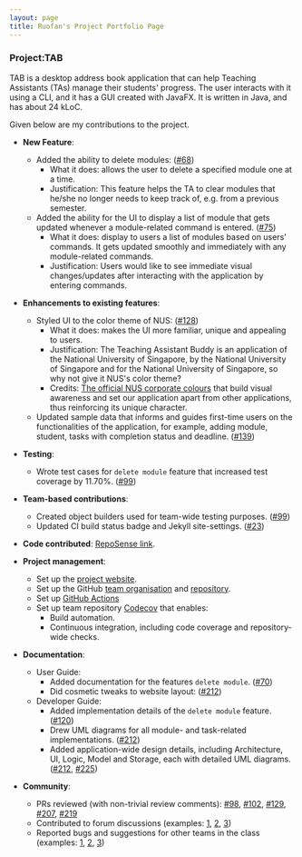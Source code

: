 ```yaml
---
layout: page
title: Ruofan's Project Portfolio Page
---
```


### Project:TAB

TAB is a desktop address book application that can help Teaching Assistants (TAs) manage their students' progress. The user interacts with it using a CLI, and it has a GUI created with JavaFX. It is written in Java, and has about 24 kLoC.

Given below are my contributions to the project.

* **New Feature**: 
  * Added the ability to delete modules: ([\#68](https://github.com/AY2122S1-CS2103-F09-1/tp/pull/68))
    * What it does: allows the user to delete a specified module one at a time.
    * Justification: This feature helps the TA to clear modules that he/she no longer needs to keep track of, e.g. from a previous semester.
  * Added the ability for the UI to display a list of module that gets updated whenever a module-related command is entered. ([\#75](https://github.com/AY2122S1-CS2103-F09-1/tp/pull/75))
    * What it does: display to users a list of modules based on users' commands. It gets updated smoothly and immediately with any module-related commands.
    * Justification: Users would like to see immediate visual changes/updates after interacting with the application by entering commands.

* **Enhancements to existing features**:
  * Styled UI to the color theme of NUS: ([\#128](https://github.com/AY2122S1-CS2103-F09-1/tp/pull/128))
    * What it does: makes the UI more familiar, unique and appealing to users.
    * Justification: The Teaching Assistant Buddy is an application of the National University of Singapore, by the National University of Singapore and for the National University of Singapore, so why not give it NUS's color theme?
    * Credits: [The official NUS corporate colours](https://www.nus.edu.sg/identity/guidelines/corporate-colours) that build visual awareness and set our application apart from other applications, thus reinforcing its unique character.
  * Updated sample data that informs and guides first-time users on the functionalities of the application, for example, adding module, student, tasks with completion status and deadline.
   ([\#139](https://github.com/AY2122S1-CS2103-F09-1/tp/pull/139))

* **Testing**:
  * Wrote test cases for `delete module` feature that increased test coverage by 11.70%. ([\#99](https://github.com/AY2122S1-CS2103-F09-1/tp/pull/99))
  
* **Team-based contributions**:
  * Created object builders used for team-wide testing purposes. ([\#99](https://github.com/AY2122S1-CS2103-F09-1/tp/pull/99))
  * Updated CI build status badge and Jekyll site-settings. ([\#23](https://github.com/AY2122S1-CS2103-F09-1/tp/pull/23))
  
* **Code contributed**: [RepoSense link](https://nus-cs2103-ay2122s1.github.io/tp-dashboard/?search=&sort=groupTitle&sortWithin=title&timeframe=commit&mergegroup=&groupSelect=groupByRepos&breakdown=true&checkedFileTypes=docs~functional-code~test-code~other&since=2021-09-17&tabOpen=true&tabType=authorship&tabAuthor=Ruofan1023&tabRepo=AY2122S1-CS2103-F09-1%2Ftp%5Bmaster%5D&authorshipIsMergeGroup=false&authorshipFileTypes=docs~functional-code~test-code&authorshipIsBinaryFileTypeChecked=false).

* **Project management**:
  * Set up the [project website](https://ay2122s1-cs2103-f09-1.github.io/tp/).
  * Set up the GitHub [team organisation](https://github.com/AY2122S1-CS2103-F09-1) and [repository](https://github.com/AY2122S1-CS2103-F09-1/tp).
  * Set up [GitHub Actions](https://github.com/AY2122S1-CS2103-F09-1/tp/actions)
  * Set up team repository [Codecov](https://app.codecov.io/gh/AY2122S1-CS2103-F09-1/tp/) that enables:
    * Build automation.
    * Continuous integration, including code coverage and repository-wide checks.
    
* **Documentation**:
  * User Guide:
    * Added documentation for the features `delete module`. ([\#70](https://github.com/AY2122S1-CS2103-F09-1/tp/pull/70))
    * Did cosmetic tweaks to website layout: ([\#212](https://github.com/AY2122S1-CS2103-F09-1/tp/pull/212))
  * Developer Guide:
    * Added implementation details of the `delete module` feature. ([\#120](https://github.com/AY2122S1-CS2103-F09-1/tp/pull/120))
    * Drew UML diagrams for all module- and task-related implementations. ([\#212](https://github.com/AY2122S1-CS2103-F09-1/tp/pull/212))
    * Added application-wide design details, including Architecture, UI, Logic, Model and Storage, each with detailed UML diagrams. ([\#212](https://github.com/AY2122S1-CS2103-F09-1/tp/pull/212), [\#225](https://github.com/AY2122S1-CS2103-F09-1/tp/pull/225))

* **Community**:
  * PRs reviewed (with non-trivial review comments): [\#98](https://github.com/AY2122S1-CS2103-F09-1/tp/pull/98), [\#102](https://github.com/AY2122S1-CS2103-F09-1/tp/pull/102), [\#129](https://github.com/AY2122S1-CS2103-F09-1/tp/pull/129), [\#207](https://github.com/AY2122S1-CS2103-F09-1/tp/pull/207), [\#219](https://github.com/AY2122S1-CS2103-F09-1/tp/pull/219)
  * Contributed to forum discussions (examples: [1](https://github.com/nus-cs2103-AY2122S1/forum/issues/369), [2](https://github.com/nus-cs2103-AY2122S1/forum/issues/179), [3](https://github.com/nus-cs2103-AY2122S1/forum/issues/17))
  * Reported bugs and suggestions for other teams in the class (examples: [1](https://github.com/Ruofan1023/ped/issues/2), [2](https://github.com/Ruofan1023/ped/issues/3), [3](https://github.com/Ruofan1023/ped/issues/4))

[comment]: <> (* **Tools**:)

[comment]: <> (  * Integrated a third party library &#40;Natty&#41; to the project &#40;[\#42]&#40;&#41;&#41;)

[comment]: <> (  * Integrated a new Github plugin &#40;CircleCI&#41; to the team repo)

[comment]: <> (* _{you can add/remove categories in the list above}_)
